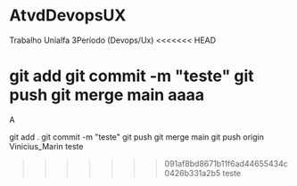 # AtvdDevopsUX
Trabalho Unialfa 3Período (Devops/Ux)
<<<<<<< HEAD

git add 
git commit -m "teste"
git push
git merge main
aaaa
=======
A

git add .
git commit -m "teste"
git push
git merge main
git push origin Vinicius_Marin
teste
>>>>>>> 091af8bd8671b11f6ad44655434c0426b331a2b5
teste
